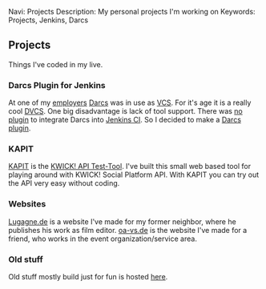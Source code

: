 Navi: Projects
Description: My personal projects I'm working on
Keywords: Projects, Jenkins, Darcs

## Projects

Things I've coded in my live.

### Darcs Plugin for Jenkins

At one of my [employers][1] [Darcs][2] was in use as [VCS][3]. For it's age it is a really cool [DVCS][4]. One big disadvantage is lack of tool support. There was [no plugin][5] to integrate Darcs into [Jenkins CI][6]. So I decided to make a [Darcs plugin][7].

### KAPIT
[KAPIT][9] is the [KWICK! API Test-Tool][10]. I've built this small web based tool for playing around with KWICK! Social Platform API. With KAPIT you can try out the API very easy without coding.

### Websites

[Lugagne.de][11] is a website I've made for my former neighbor, where he publishes his work as film editor. [oa-vs.de][12] is the website I've made for a friend, who works in the event organization/service area.

### Old stuff

Old stuff mostly build just for fun is hosted [here][8].

[1]:  http://www.kwick.de/
[2]:  http://darcs.net/
[3]:  http://en.wikipedia.org/wiki/Revision_control
[4]:  http://en.wikipedia.org/wiki/Distributed_Version_Control_System
[5]:  http://stackoverflow.com/questions/1468760/is-there-a-darcs-plugin-for-hudson
[6]:  http://jenkins-ci.org/
[7]:  https://github.com/Weltraumschaf/darcs-plugin
[8]:  http://sxs.weltraumschaf.de/
[9]:  http://kapit.weltraumschaf.de/
[10]: http://developer.kwick.com/
[11]: http://www.lugagne.de/
[12]: http://www.oa-vs.de/